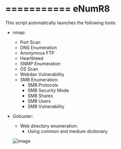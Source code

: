 ===========
eNumR8
==========

This script automatically launches the following tools:
- nmap:
  * Port Scan
  * DNS Enumeration
  * Anonymous FTP
  * Heartbleed
  * SNMP Enumeration
  * OS Scan
  * Webdav Vulnerability
  * SMB Enumeration:
    - SMB Protocols
    - SMB Security Mode
    - SMB Shares
    - SMB Users
    - SMB Vulnerability
   
- Gobuster:
  * Web directory enumeration:
    - Using common and medium dictionary
  
  
  ![image](https://user-images.githubusercontent.com/106499654/181440695-2f6d742b-e02b-40f0-b1ca-636ee71d9e41.png)

 
